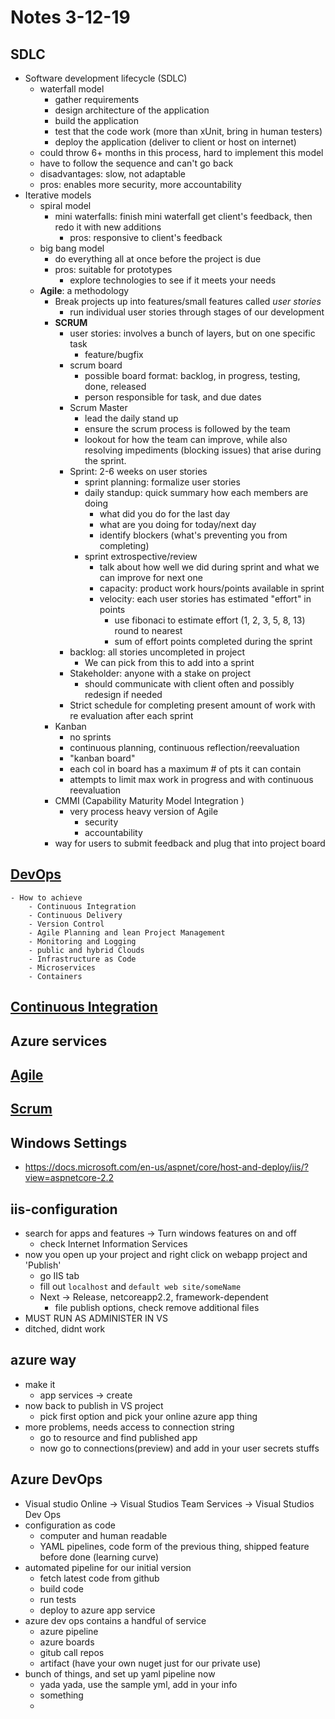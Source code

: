 # Notes 3-12-19

## SDLC
- Software development lifecycle (SDLC)
	- waterfall model
		- gather requirements
		- design architecture of the application
		- build the application
		- test that the code work (more than xUnit, bring in human testers)
		- deploy the application (deliver to client or host on internet)
	- could throw 6+ months in this process, hard to implement this model
	- have to follow the sequence and can't go back
	- disadvantages: slow, not adaptable
	- pros: enables more security, more accountability
- Iterative models
	- spiral model
		- mini waterfalls: finish mini waterfall get client's feedback, then redo it with new additions
			- pros: responsive to client's feedback
	- big bang model
		- do everything all at once before the project is due
		- pros: suitable for prototypes 
			- explore technologies to see if it meets your needs
	- **Agile**: a methodology 
		- Break projects up into features/small features called *user stories*
			- run individual user stories through stages of our development
		- **SCRUM**
			- user stories: involves a bunch of layers, but on one specific task
				- feature/bugfix
			- scrum board
				- possible board format: backlog, in progress, testing, done, released
				- person responsible for task, and due dates
			- Scrum Master
				- lead the daily stand up
				- ensure the scrum process is followed by the team
				- lookout for how the team can improve, while also resolving impediments (blocking issues) that arise during the sprint.
			- Sprint: 2-6 weeks on user stories
				- sprint planning: formalize user stories
				- daily standup: quick summary how each members are doing
					- what did you do for the last day
					- what are you doing for today/next day
					- identify blockers (what's preventing you from completing)
				- sprint extrospective/review
					- talk about how well we did during sprint and what we can improve for next one
					- capacity: product work hours/points available in sprint
					- velocity: each user stories has estimated "effort" in points
						- use fibonaci to estimate effort (1, 2, 3, 5, 8, 13) round to nearest
						- sum of effort points completed during the sprint
			- backlog: all stories uncompleted in project
				- We can pick from this to add into a sprint
			- Stakeholder: anyone with a stake on project
				- should communicate with client often and possibly redesign if needed
			- Strict schedule for completing present amount of work with re evaluation after each sprint
		- Kanban
			- no sprints
			- continuous planning, continuous reflection/reevaluation
			- "kanban board"
			- each col in board has a maximum # of pts it can contain
			- attempts to limit max work in progress and with continuous reevaluation
		- CMMI (Capability Maturity Model Integration ) 
			- very process heavy version of Agile
				- security
				- accountability 
		- way for users to submit feedback and plug that into project board	


## [DevOps](https://docs.microsoft.com/en-us/azure/devops/learn/what-is-devops)
	- How to achieve
		- Continuous Integration
		- Continuous Delivery
		- Version Control
		- Agile Planning and lean Project Management
		- Monitoring and Logging
		- public and hybrid Clouds
		- Infrastructure as Code
		- Microservices
		- Containers
## [Continuous Integration](https://docs.microsoft.com/en-us/aspnet/core/azure/devops/cicd?view=aspnetcore-2.2)
## Azure services
## [Agile](https://docs.microsoft.com/en-us/azure/devops/learn/agile/what-is-agile)
## [Scrum](https://docs.microsoft.com/en-us/azure/devops/learn/agile/what-is-scrum)

## Windows Settings
- https://docs.microsoft.com/en-us/aspnet/core/host-and-deploy/iis/?view=aspnetcore-2.2

## iis-configuration
- search for apps and features -> Turn windows features on and off
	- check Internet Information Services
- now you open up your project and right click on webapp project and 'Publish'
	- go IIS tab
	- fill out `localhost` and `default web site/someName`
	- Next -> Release, netcoreapp2.2, framework-dependent
		- file publish options, check remove additional files
- MUST RUN AS ADMINISTER IN VS 
- ditched, didnt work

## azure way
- make it
	- app services -> create 
- now back to publish in VS project
	- pick first option and pick your online azure app thing
- more problems, needs access to connection string
	- go to resource and find published app
	- now go to connections(preview) and add in your user secrets stuffs

## Azure DevOps
- Visual studio Online -> Visual Studios Team Services -> Visual Studios Dev Ops
- configuration as code
	- computer and human readable
	- YAML pipelines, code form of the previous thing, shipped feature before done (learning curve)
- automated pipeline for our initial version 
	- fetch latest code from github
	- build code
	- run tests
	- deploy to azure app service
- azure dev ops contains a handful of service
	- azure pipeline
	- azure boards
	- gitub call repos
	- artifact (have your own nuget just for our private use)
- bunch of things, and set up yaml pipeline now
	- yada yada, use the sample yml, add in your info
	- something
	-